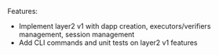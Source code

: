 Features:

- Implement layer2 v1 with dapp creation, executors/verifiers management, session management
- Add CLI commands and unit tests on layer2 v1 features

